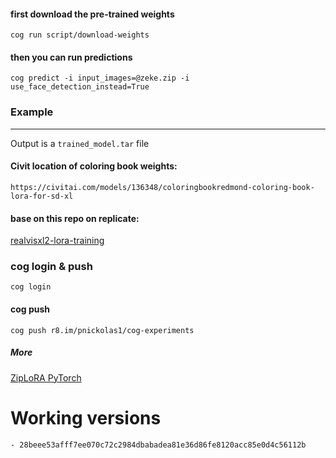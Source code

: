 #### first download the pre-trained weights

```
cog run script/download-weights
```

#### then you can run predictions

```
cog predict -i input_images=@zeke.zip -i use_face_detection_instead=True
```

### Example

---

Output is a `trained_model.tar` file

#### Civit location of coloring book weights:

```
https://civitai.com/models/136348/coloringbookredmond-coloring-book-lora-for-sd-xl

```

#### base on this repo on replicate:

[realvisxl2-lora-training](https://replicate.com/lucataco/realvisxl2-lora-training?input=form&output=preview)

### cog login & push

```
cog login
```

#### cog push

```
cog push r8.im/pnickolas1/cog-experiments

```

##### More

[ZipLoRA PyTorch](https://github.com/mkshing/ziplora-pytorch)

# Working versions

```
- 28beee53afff7ee070c72c2984dbabadea81e36d86fe8120acc85e0d4c56112b

```
